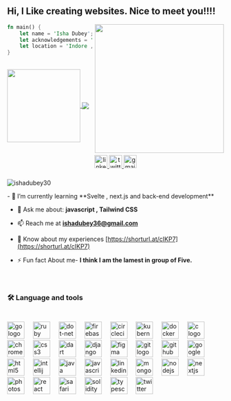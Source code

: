 ## Hi, I Like creating websites. Nice to meet you!!!!


<img align="right" width="300" src="https://media.tenor.com/pT_eK7L76OEAAAAC/coding-computer-coding.gif" />

```rust
fn main() {
    let name = 'Isha Dubey';
    let acknowledgements = 'Full Stack Developer';
    let location = 'Indore , India.';
}
```
<br>
 <div>
  <a href="https://github.com/isha-dubey">
   <img align="center" height="170" src="https://github-readme-stats.vercel.app/api/top-langs/?username=isha-dubey&layout=compact&langs_count=16&theme=dracula"/>
   
  <img align="center" src="https://github-readme-stats.vercel.app/api?username=isha-dubey&show_icons=true&theme=dracula&include_all_commits=true&count_private=true&hide=issues"/>
</div>
 

##
<div align="center">
<a href="https://www.linkedin.com/in/isha-dubey-7935261b7/" target="_blank">
<img src="https://img.shields.io/static/v1?message=LinkedIn&logo=linkedin&label=&color=0077B5&logoColor=white&labelColor=&style=for-the-badge" height="30" alt="linkedin logo" />
</a>
<a href="https://twitter.com/ishaacodes" target="_blank">
<img src="https://img.shields.io/static/v1?message=Twitter&logo=twitter&label=&color=1DA1F2&logoColor=white&labelColor=&style=for-the-badge" height="30" alt="twitter logo" />
</a>
<a href="ishadubey36@gmail.com" target="_blank">
<img src="https://img.shields.io/static/v1?message=Gmail&logo=gmail&label=&color=D14836&logoColor=white&labelColor=&style=for-the-badge" height="30" alt="gmail logo" />
</a>
</div>


###
<p align="left"> <img src="https://komarev.com/ghpvc/?username=ishadubey30&label=Profile%20views&color=0e75b6&style=flat" alt="ishadubey30" /> </p>
<!-- <img align="right" alt="Coding" width="400" src="https://i.pinimg.com/originals/c3/df/eb/c3dfeb977477e5db6442f102d7b3cba6.gif">
 -->
- 🌱 I’m currently learning **Svelte , next.js and back-end development**

- 💬 Ask me about: **javascript , Tailwind CSS**

- 📫 Reach me at **ishadubey36@gmail.com**

- 📄 Know about my experiences [https://shorturl.at/cIKP7](https://shorturl.at/cIKP7)

- ⚡ Fun fact About me- **I think I am the lamest in group of Five.**


###

<br clear="both">

<h3 align="left">🛠 Language and tools</h3>

###

<br clear="both">

<div align="left">
<img src="https://cdn.jsdelivr.net/gh/devicons/devicon/icons/go/go-original-wordmark.svg" height="40" alt="go logo" />
<img width="12" />
<img src="https://cdn.jsdelivr.net/gh/devicons/devicon/icons/ruby/ruby-plain-wordmark.svg" height="40" alt="ruby logo" />
<img width="12" />
<img src="https://cdn.jsdelivr.net/gh/devicons/devicon/icons/dot-net/dot-net-plain-wordmark.svg" height="40" alt="dot-net logo" />
<img width="12" />
<img src="https://cdn.jsdelivr.net/gh/devicons/devicon/icons/firebase/firebase-plain.svg" height="40" alt="firebase logo" />
<img width="12" />
<img src="https://cdn.jsdelivr.net/gh/devicons/devicon/icons/circleci/circleci-plain.svg" height="40" alt="circleci logo" />
<img width="12" />
<img src="https://cdn.jsdelivr.net/gh/devicons/devicon/icons/kubernetes/kubernetes-plain.svg" height="40" alt="kubernetes logo" />
<img width="12" />
<img src="https://cdn.jsdelivr.net/gh/devicons/devicon/icons/docker/docker-plain-wordmark.svg" height="40" alt="docker logo" />
<img width="12" />
<img src="https://cdn.jsdelivr.net/gh/devicons/devicon/icons/c/c-original.svg" height="40" alt="c logo" />
<img width="12" />
<img src="https://cdn.jsdelivr.net/gh/devicons/devicon/icons/chrome/chrome-original.svg" height="40" alt="chrome logo" />
<img width="12" />
<img src="https://cdn.jsdelivr.net/gh/devicons/devicon/icons/css3/css3-original.svg" height="40" alt="css3 logo" />
<img width="12" />
<img src="https://cdn.jsdelivr.net/gh/devicons/devicon/icons/dart/dart-original.svg" height="40" alt="dart logo" />
<img width="12" />
<img src="https://cdn.jsdelivr.net/gh/devicons/devicon/icons/django/django-plain.svg" height="40" alt="django logo" />
<img width="12" />
<img src="https://cdn.jsdelivr.net/gh/devicons/devicon/icons/figma/figma-original.svg" height="40" alt="figma logo" />
<img width="12" />
<img src="https://cdn.jsdelivr.net/gh/devicons/devicon/icons/git/git-original.svg" height="40" alt="git logo" />
<img width="12" />
<img src="https://cdn.jsdelivr.net/gh/devicons/devicon/icons/github/github-original.svg" height="40" alt="github logo" />
<img width="12" />
<img src="https://cdn.jsdelivr.net/gh/devicons/devicon/icons/googlecloud/googlecloud-original.svg" height="40" alt="googlecloud logo" />
<img width="12" />
<img src="https://cdn.jsdelivr.net/gh/devicons/devicon/icons/html5/html5-original.svg" height="40" alt="html5 logo" />
<img width="12" />
<img src="https://cdn.jsdelivr.net/gh/devicons/devicon/icons/intellij/intellij-original.svg" height="40" alt="intellij logo" />
<img width="12" />
<img src="https://cdn.jsdelivr.net/gh/devicons/devicon/icons/java/java-original.svg" height="40" alt="java logo" />
<img width="12" />
<img src="https://cdn.jsdelivr.net/gh/devicons/devicon/icons/javascript/javascript-original.svg" height="40" alt="javascript logo" />
<img width="12" />
<img src="https://cdn.jsdelivr.net/gh/devicons/devicon/icons/linkedin/linkedin-original.svg" height="40" alt="linkedin logo" />
<img width="12" />
<img src="https://cdn.jsdelivr.net/gh/devicons/devicon/icons/mongodb/mongodb-original.svg" height="40" alt="mongodb logo" />
<img width="12" />
<img src="https://cdn.jsdelivr.net/gh/devicons/devicon/icons/nodejs/nodejs-original.svg" height="40" alt="nodejs logo" />
<img width="12" />
<img src="https://cdn.jsdelivr.net/gh/devicons/devicon/icons/nextjs/nextjs-original.svg" height="40" alt="nextjs logo" />
<img width="12" />
<img src="https://cdn.jsdelivr.net/gh/devicons/devicon/icons/photoshop/photoshop-plain.svg" height="40" alt="photoshop logo" />
<img width="12" />
<img src="https://cdn.jsdelivr.net/gh/devicons/devicon/icons/react/react-original.svg" height="40" alt="react logo" />
<img width="12" />
<img src="https://cdn.jsdelivr.net/gh/devicons/devicon/icons/safari/safari-original.svg" height="40" alt="safari logo" />
<img width="12" />
<img src="https://cdn.jsdelivr.net/gh/devicons/devicon/icons/solidity/solidity-original.svg" height="40" alt="solidity logo" />
<img width="12" />
<img src="https://cdn.jsdelivr.net/gh/devicons/devicon/icons/typescript/typescript-original.svg" height="40" alt="typescript logo" />
<img width="12" />
<img src="https://cdn.jsdelivr.net/gh/devicons/devicon/icons/twitter/twitter-original.svg" height="40" alt="twitter logo" />
</div>

###

<br clear="both">

###


  


